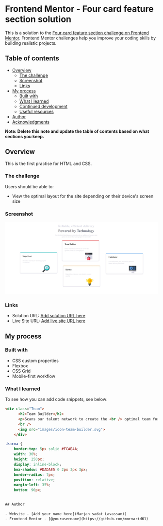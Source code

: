 # Frontend Mentor - Four card feature section solution

This is a solution to the [Four card feature section challenge on Frontend Mentor](https://www.frontendmentor.io/challenges/four-card-feature-section-weK1eFYK). Frontend Mentor challenges help you improve your coding skills by building realistic projects. 

## Table of contents

- [Overview](#overview)
  - [The challenge](#the-challenge)
  - [Screenshot](#screenshot)
  - [Links](#links)
- [My process](#my-process)
  - [Built with](#built-with)
  - [What I learned](#what-i-learned)
  - [Continued development](#continued-development)
  - [Useful resources](#useful-resources)
- [Author](#author)
- [Acknowledgments](#acknowledgments)

**Note: Delete this note and update the table of contents based on what sections you keep.**

## Overview

This is the first practise for HTML and CSS.

### The challenge

Users should be able to:

- View the optimal layout for the site depending on their device's screen size

### Screenshot

![Screen Shot](./screenshot.jpg)


### Links

- Solution URL: [Add solution URL here](https://github.com/morvarid61/four-card-feature-section-master)
- Live Site URL: [Add live site URL here](https://your-live-site-url.com)

## My process

### Built with


- CSS custom properties
- Flexbox
- CSS Grid
- Mobile-first workflow


### What I learned


To see how you can add code snippets, see below:

```html
<div class="Team">
      <h2>Team Builder</h2>
      <p>Scans our talent network to create the <br /> optimal team for your project</p>
      <br />
      <img src="images/icon-team-builder.svg">
    </div>
```
```css
.karma {
    border-top: 5px solid #FCAE4A;
    width: 30%;
    height: 250px;
    display: inline-block;
    box-shadow: #DADAE5 0 2px 3px 3px;
    border-radius: 7px;
    position: relative;
    margin-left: 35%;
    bottom: 90px;
```
```

## Author

- Website - [Add your name here](Marjan sadat Lavassani)
- Frontend Mentor - [@yourusername](https://github.com/morvarid61)
